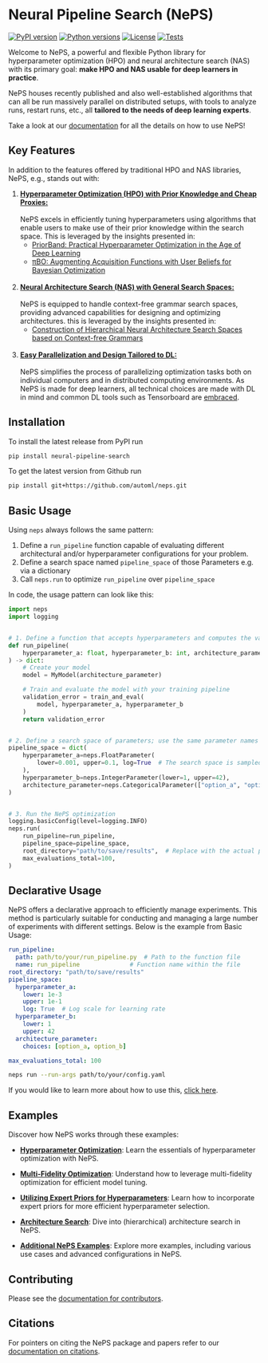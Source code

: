 # Neural Pipeline Search (NePS)

[![PyPI version](https://img.shields.io/pypi/v/neural-pipeline-search?color=informational)](https://pypi.org/project/neural-pipeline-search/)
[![Python versions](https://img.shields.io/pypi/pyversions/neural-pipeline-search)](https://pypi.org/project/neural-pipeline-search/)
[![License](https://img.shields.io/pypi/l/neural-pipeline-search?color=informational)](LICENSE)
[![Tests](https://github.com/automl/neps/actions/workflows/tests.yaml/badge.svg)](https://github.com/automl/neps/actions)

Welcome to NePS, a powerful and flexible Python library for hyperparameter optimization (HPO) and neural architecture search (NAS) with its primary goal: **make HPO and NAS usable for deep learners in practice**.

NePS houses recently published and also well-established algorithms that can all be run massively parallel on distributed setups, with tools to analyze runs, restart runs, etc., all **tailored to the needs of deep learning experts**.

Take a look at our [documentation](https://automl.github.io/neps/latest/) for all the details on how to use NePS!

## Key Features

In addition to the features offered by traditional HPO and NAS libraries, NePS, e.g., stands out with:


1. [**Hyperparameter Optimization (HPO) with Prior Knowledge and Cheap Proxies:**](neps_examples/template/priorband_template.py) <br /> <br />
NePS excels in efficiently tuning hyperparameters using algorithms that enable users to make use of their prior knowledge within the search space. This is leveraged by the insights presented in:
     - [PriorBand: Practical Hyperparameter Optimization in the Age of Deep Learning](https://arxiv.org/abs/2306.12370)
     - [πBO: Augmenting Acquisition Functions with User Beliefs for Bayesian Optimization](https://arxiv.org/abs/2204.11051) <br /> <br />
1. [**Neural Architecture Search (NAS) with General Search Spaces:**](neps_examples/basic_usage/architecture.py) <br /> <br />
    NePS is equipped to handle context-free grammar search spaces, providing advanced capabilities for designing and optimizing architectures. this is leveraged by the insights presented in:
     - [Construction of Hierarchical Neural Architecture Search Spaces based on Context-free Grammars](https://arxiv.org/abs/2211.01842) <br /> <br />
1. [**Easy Parallelization and Design Tailored to DL:**](https://automl.github.io/neps/latest/examples/efficiency/) <br /> <br />
     NePS simplifies the process of parallelizing optimization tasks both on individual computers and in distributed
     computing environments. As NePS is made for deep learners, all technical choices are made with DL in mind and common
     DL tools such as Tensorboard are [embraced](https://automl.github.io/neps/latest/reference/analyse/#visualizing-results).

## Installation

To install the latest release from PyPI run

```bash
pip install neural-pipeline-search
```

To get the latest version from Github run

```bash
pip install git+https://github.com/automl/neps.git
```

## Basic Usage

Using `neps` always follows the same pattern:

1. Define a `run_pipeline` function capable of evaluating different architectural and/or hyperparameter configurations
   for your problem.
1. Define a search space named `pipeline_space` of those Parameters e.g. via a dictionary
1. Call `neps.run` to optimize `run_pipeline` over `pipeline_space`

In code, the usage pattern can look like this:

```python
import neps
import logging


# 1. Define a function that accepts hyperparameters and computes the validation error
def run_pipeline(
    hyperparameter_a: float, hyperparameter_b: int, architecture_parameter: str
) -> dict:
    # Create your model
    model = MyModel(architecture_parameter)

    # Train and evaluate the model with your training pipeline
    validation_error = train_and_eval(
        model, hyperparameter_a, hyperparameter_b
    )
    return validation_error


# 2. Define a search space of parameters; use the same parameter names as in run_pipeline
pipeline_space = dict(
    hyperparameter_a=neps.FloatParameter(
        lower=0.001, upper=0.1, log=True  # The search space is sampled in log space
    ),
    hyperparameter_b=neps.IntegerParameter(lower=1, upper=42),
    architecture_parameter=neps.CategoricalParameter(["option_a", "option_b"]),
)


# 3. Run the NePS optimization
logging.basicConfig(level=logging.INFO)
neps.run(
    run_pipeline=run_pipeline,
    pipeline_space=pipeline_space,
    root_directory="path/to/save/results",  # Replace with the actual path.
    max_evaluations_total=100,
)
```
## Declarative Usage

NePS offers a declarative approach to efficiently manage experiments. This method is particularly suitable for
conducting and managing a large number of experiments with different settings. Below is the example from Basic Usage:
```yaml
run_pipeline:
  path: path/to/your/run_pipeline.py  # Path to the function file
  name: run_pipeline              # Function name within the file
root_directory: "path/to/save/results"
pipeline_space:
  hyperparameter_a:
    lower: 1e-3
    upper: 1e-1
    log: True  # Log scale for learning rate
  hyperparameter_b:
    lower: 1
    upper: 42
  architecture_parameter:
    choices: [option_a, option_b]

max_evaluations_total: 100
```
```bash
neps run --run-args path/to/your/config.yaml
```
If you would like to learn more about how to use this,
[click here](https://automl.github.io/neps/latest/reference/declarative_usage/).

## Examples

Discover how NePS works through these examples:

- **[Hyperparameter Optimization](neps_examples/basic_usage/hyperparameters.py)**: Learn the essentials of hyperparameter optimization with NePS.

- **[Multi-Fidelity Optimization](neps_examples/efficiency/multi_fidelity.py)**: Understand how to leverage multi-fidelity optimization for efficient model tuning.

- **[Utilizing Expert Priors for Hyperparameters](neps_examples/efficiency/expert_priors_for_hyperparameters.py)**: Learn how to incorporate expert priors for more efficient hyperparameter selection.

- **[Architecture Search](neps_examples/basic_usage/architecture.py)**: Dive into (hierarchical) architecture search in NePS.

- **[Additional NePS Examples](neps_examples/)**: Explore more examples, including various use cases and advanced configurations in NePS.

## Contributing

Please see the [documentation for contributors](https://automl.github.io/neps/latest/dev_docs/contributing/).

## Citations

For pointers on citing the NePS package and papers refer to our [documentation on citations](https://automl.github.io/neps/latest/citations/).
